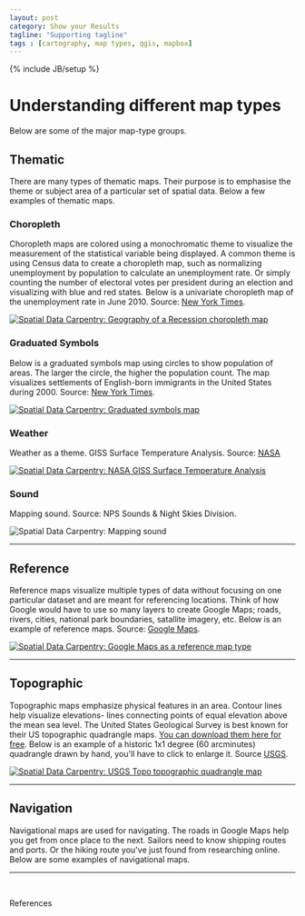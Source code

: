 ```yaml
---
layout: post
category: Show your Results
tagline: "Supporting tagline"
tags : [cartography, map types, qgis, mapbox]
---
```


{% include JB/setup %} 

# Understanding different map types

Below are some of the major map-type groups.

## Thematic

There are many types of thematic maps. Their purpose is to emphasise the theme or subject area of a particular set of spatial data. Below a few examples of thematic maps.

### Choropleth

Choropleth maps are colored using a monochromatic theme to visualize the measurement of the statistical variable being displayed. A common theme is using Census data to create a choropleth map, such as normalizing unemployment by population to calculate an unemployment rate. Or simply counting the number of electoral votes per president during an election and visualizing with blue and red states. Below is a univariate choropleth map of the unemployment rate in June 2010. Source: [New York Times](http://www.nytimes.com/interactive/2009/03/03/us/20090303_LEONHARDT.html?scp=1&sq=recession%20map&st=cse&_r=0).

<a href="http://www.nytimes.com/interactive/2009/03/03/us/20090303_LEONHARDT.html?scp=1&sq=recession%20map&st=cse&_r=0" target="_blank" alt="Spatial Data Carpentry: Geography of a Recession choropleth map">![Spatial Data Carpentry: Geography of a Recession choropleth map]({{site.baseurl}}{{ASSET_PATH}}/images/geography-of-recession.jpg)</a>


### Graduated Symbols

Below is a graduated symbols map using circles to show population of areas. The larger the circle, the higher the population count. The map visualizes settlements of English-born immigrants in the United States during 2000. Source: [New York Times](http://www.nytimes.com/interactive/2009/03/10/us/20090310-immigration-explorer.html?_r=0).

<a href="http://www.nytimes.com/interactive/2009/03/10/us/20090310-immigration-explorer.html?_r=0" target="_blank" alt="Spatial Data Carpentry: Graduated symbols map">![Spatial Data Carpentry: Graduated symbols map]({{site.baseurl}}{{ASSET_PATH}}/images/graduated-symbols-map.jpg)</a>

### Weather

Weather as a theme. GISS Surface Temperature Analysis. Source: [NASA](http://data.giss.nasa.gov/gistemp/)

<a href="http://data.giss.nasa.gov/gistemp/" target="_blank" alt="Spatial Data Carpentry: NASA GISS Surface Temperature Analysis">![Spatial Data Carpentry: NASA GISS Surface Temperature Analysis]({{site.baseurl}}{{ASSET_PATH}}/images/surface-temp-analysis.jpg)</a>


### Sound

Mapping sound. Source: NPS Sounds & Night Skies Division.

![Spatial Data Carpentry: Mapping sound]({{site.baseurl}}{{ASSET_PATH}}/images/soundscape-nps.jpg)

----

## Reference

Reference maps visualize multiple types of data without focusing on one particular dataset and are meant for referencing locations. Think of how Google would have to use so many layers to create Google Maps; roads, rivers, cities, national park boundaries, satallite imagery, etc. Below is an example of reference maps. Source: [Google Maps](https://www.google.com/maps/@32.25,-110.95,13z).

<a href="https://www.google.com/maps/@32.25,-110.95,13z" target="_blank">![Spatial Data Carpentry: Google Maps as a reference map type]({{site.baseurl}}{{ASSET_PATH}}/images/spatial-data-bootcamp-google-maps.jpg)</a>

----

## Topographic

Topographic maps emphasize physical features in an area. Contour lines help visualize elevations- lines connecting points of equal elevation above the mean sea level. The United States Geological Survey is best known for their US topographic quadrangle maps. [You can download them here for free](http://nationalmap.gov/ustopo/). Below is an example of a historic 1x1 degree (60 arcminutes) quadrangle drawn by hand, you'll have to click to enlarge it. Source [USGS](http://nationalmap.gov/ustopo/UST_slideshow2/Black%20Canyon%20City_AZ/AZ_Prescott_315580_1887_250000.html).

<a href="http://nationalmap.gov/ustopo/UST_slideshow2/Black%20Canyon%20City_AZ/AZ_Prescott_315580_1887_250000.html" target="_blank">![Spatial Data Carpentry: USGS Topo topographic quadrangle map]({{site.baseurl}}{{ASSET_PATH}}/images/usgs-prescott-quadrangle.jpg)</a>

----

## Navigation

Navigational maps are used for navigating. The roads in Google Maps help you get from once place to the next. Sailors need to know shipping routes and ports. Or the hiking route you've just found from researching online. Below are some examples of navigational maps.

----

<br>

References

[^1]: 

[^2]:


